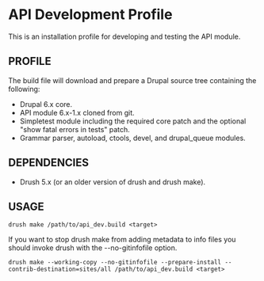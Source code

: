 API Development Profile
=======================

This is an installation profile for developing and testing the API module.

PROFILE
-------

The build file will download and prepare a Drupal source tree containing the
following:

* Drupal 6.x core.
* API module 6.x-1.x cloned from git.
* Simpletest module including the required core patch and the optional "show
  fatal errors in tests" patch.
* Grammar parser, autoload, ctools, devel, and drupal_queue modules.

DEPENDENCIES
------------

* Drush 5.x (or an older version of drush and drush make).

USAGE
-----

```
drush make /path/to/api_dev.build <target>
```

If you want to stop drush make from adding metadata to info files you should
invoke drush with the --no-gitinfofile option.

```
drush make --working-copy --no-gitinfofile --prepare-install --contrib-destination=sites/all /path/to/api_dev.build <target>
```

